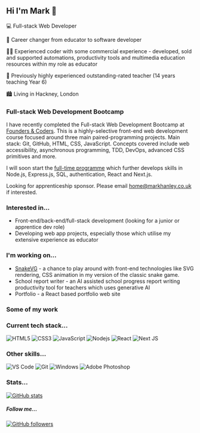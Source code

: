 ## Hi I'm Mark :wave:

:computer: Full-stack Web Developer

:arrows_counterclockwise: Career changer from educator to software developer

:man_technologist: Experienced coder with some commercial experience - developed, sold and supported automations, productivity tools and multimedia education resources within my role as educator

:school: Previously highly experienced outstanding-rated teacher (14 years teaching Year 6)

:cityscape: Living in Hackney, London

### Full-stack Web Development Bootcamp

I have recently completed the Full-stack Web Development Bootcamp at [Founders & Coders](https://www.foundersandcoders.com/). This is a highly-selective front-end web development course focused around three main paired-programming projects. Main stack: Git, GitHub, HTML, CSS, JavaScript. Concepts covered include web accessibility, asynchronous programming, TDD, DevOps, advanced CSS primitives and more.

I will soon start the [full-time programme](https://learn.foundersandcoders.com/course/syllabus/developer/introduction/schedule/) which further develops skills in Node.js, Express.js, SQL, authentication, React and Next.js.

Looking for apprenticeship sponsor. Please email [home@markhanley.co.uk](mailto:home@markhanley.co.uk) if interested.

### Interested in...

* Front-end/back-end/full-stack development (looking for a junior or apprentice dev role)
* Developing web app projects, especially those which utilise my extensive experience as educator

### I'm working on...

* [SnakeVG](https://github.com/hanleymark/snakevg) - a chance to play around with front-end technologies like SVG rendering, CSS animation in my version of the classic snake game.
* School report writer - an AI assisted school progress report writing productivity tool for teachers which uses generative AI
* Portfolio - a React based portfolio web site

### Some of my work

### Current tech stack...
![HTML5](https://img.shields.io/badge/-HTML5-%23E44D27?style=for-the-badge&logo=html5&logoColor=ffffff)
![CSS3](https://img.shields.io/badge/-CSS3-%231572B6?style=for-the-badge&logo=css3)
![JavaScript](https://img.shields.io/badge/-JavaScript-%23F7DF1C?style=for-the-badge&logo=javascript&logoColor=000000&labelColor=%23F7DF1C&color=%23FFCE5A)
![Nodejs](https://img.shields.io/badge/-Nodejs-black?style=for-the-badge&logo=Node.js)
![React](https://img.shields.io/badge/-React-%23282C34?style=for-the-badge&logo=react)
![Next JS](https://img.shields.io/badge/Next-black?style=for-the-badge&logo=next.js&logoColor=white)
### Other skills...
![VS Code](http://img.shields.io/badge/-VS%20Code-007ACC?style=for-the-badge&logo=visual-studio-code&logoColor=ffffff)
![Git](https://img.shields.io/badge/-Git-%23F05032?style=for-the-badge&logo=git&logoColor=%23ffffff)
![Windows](http://img.shields.io/badge/-Windows-0078D6?style=for-the-badge&logo=windows&logoColor=ffffff)
![Adobe Photoshop](http://img.shields.io/badge/-Adobe%20Photoshop-26C9FF?style=for-the-badge&logo=adobe-photoshop&logoColor=ffffff)

### Stats...
[![GitHub stats](https://github-readme-stats.vercel.app/api?username=hanleymark)](https://github.com/anuraghazra/github-readme-stats)
##### Follow me...
[![GitHub followers](https://img.shields.io/github/followers/hanleymark?style=social)](https://github.com/hanleymark)
